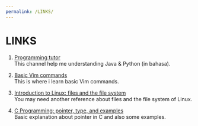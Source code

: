 ```yaml
---
permalink: /LINKS/
---
```


# LINKS

1. [Programming tutor](https://www.youtube.com/c/KelasTerbuka)<br>
This channel help me understanding Java & Python (in bahasa).

2. [Basic Vim commands](https://coderwall.com/p/adv71w/basic-vim-commands-for-getting-started)<br>
This is where i learn basic Vim commands.

3. [Introduction to Linux: files and the file system](https://tldp.org/LDP/intro-linux/html/sect_03_01.html)<br>
You may need another reference about files and the file system of Linux.

4. [C Programming: pointer, type, and examples](https://www.guru99.com/c-pointers.html)<br>
Basic explanation about pointer in C and also some examples.
